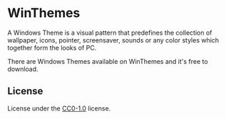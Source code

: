 # WinThemes

A Windows Theme is a visual pattern that predefines the collection of wallpaper,
icons, pointer, screensaver, sounds or any color styles which together form the looks of PC.

There are Windows Themes available on WinThemes and it's free to download.

## License

License under the [CC0-1.0](LICENSE) license.

